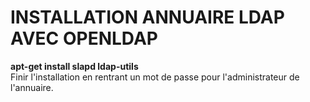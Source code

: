 # INSTALLATION ANNUAIRE LDAP AVEC OPENLDAP  

__apt-get install slapd ldap-utils__  
Finir l'installation en rentrant un mot de passe pour l'administrateur de l'annuaire.

